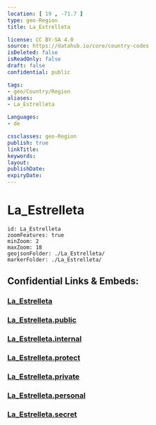 ```yaml
---
location: [ 19 , -71.7 ] 
type: geo-Region
title: La_Estrelleta

license: CC BY-SA 4.0
source: https://datahub.io/core/country-codes
isDeleted: false
isReadOnly: false
draft: false
confidential: public

tags:
- geo/Country/Region
aliases:
- La_Estrelleta

Languages:
- de

cssclasses: geo-Region
publish: true
linkTitle: 
keywords: 
layout: 
publishDate: 
expiryDate: 
---
```


# La_Estrelleta

```leaflet
id: La_Estrelleta
zoomFeatures: true 
minZoom: 2 
maxZoom: 18
geojsonFolder: ./La_Estrelleta/
markerFolder: ./La_Estrelleta/
```


## Confidential Links & Embeds: 

### [La_Estrelleta](/_Standards/Earth/Continent/America~Caribbean/Dominican_Rep/provinces~Dominican_Rep/La_Estrelleta.md) 

### [La_Estrelleta.public](/_public/Earth/Continent/America~Caribbean/Dominican_Rep/provinces~Dominican_Rep/La_Estrelleta.public.md) 

### [La_Estrelleta.internal](/_internal/Earth/Continent/America~Caribbean/Dominican_Rep/provinces~Dominican_Rep/La_Estrelleta.internal.md) 

### [La_Estrelleta.protect](/_protect/Earth/Continent/America~Caribbean/Dominican_Rep/provinces~Dominican_Rep/La_Estrelleta.protect.md) 

### [La_Estrelleta.private](/_private/Earth/Continent/America~Caribbean/Dominican_Rep/provinces~Dominican_Rep/La_Estrelleta.private.md) 

### [La_Estrelleta.personal](/_personal/Earth/Continent/America~Caribbean/Dominican_Rep/provinces~Dominican_Rep/La_Estrelleta.personal.md) 

### [La_Estrelleta.secret](/_secret/Earth/Continent/America~Caribbean/Dominican_Rep/provinces~Dominican_Rep/La_Estrelleta.secret.md)

